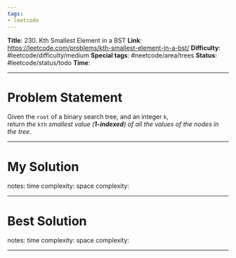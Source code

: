 ```yaml
---
tags:
- leetcode
---
```

**Title**: 230. Kth Smallest Element in a BST
**Link**: https://leetcode.com/problems/kth-smallest-element-in-a-bst/
**Difficulty**: #leetcode/difficulty/medium 
**Special tags**: #neetcode/area/trees 
**Status**: #leetcode/status/todo 
**Time**: 

---
# Problem Statement
Given the `root` of a binary search tree, and an integer `k`, return _the_ `kth` _smallest value (**1-indexed**) of all the values of the nodes in the tree_.

---
# My Solution

notes: 
time complexity: 
space complexity: 

---
# Best Solution

notes: 
time complexity: 
space complexity: 

---

